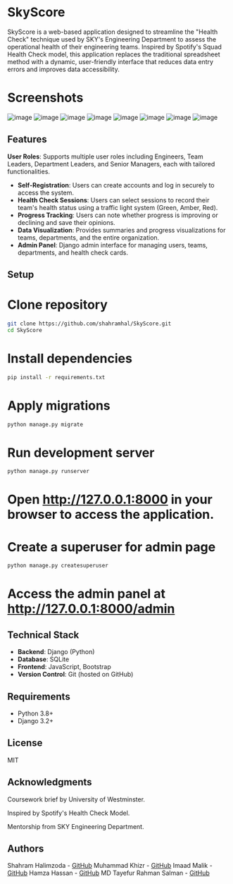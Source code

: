 # SkyScore

SkyScore is a web-based application designed to streamline the "Health Check" technique used by SKY's Engineering Department to assess the operational health of their engineering teams. Inspired by Spotify's Squad Health Check model, this application replaces the traditional spreadsheet method with a dynamic, user-friendly interface that reduces data entry errors and improves data accessibility.
# Screenshots 
![image](https://github.com/user-attachments/assets/91278e11-df9f-4d43-8a87-ce523980cd24)
![image](https://github.com/user-attachments/assets/998b59be-e245-49ae-9916-8f89c43dbdd4)
![image](https://github.com/user-attachments/assets/dcec55af-40db-47d3-b2b0-bfb8a90ac2cf)
![image](https://github.com/user-attachments/assets/ede6a14a-e52f-4275-b428-56aacab2b55f)
![image](https://github.com/user-attachments/assets/5c831b6f-d24e-41ab-8d86-353c8046212b)
![image](https://github.com/user-attachments/assets/cef2817d-2da9-416c-a945-f0e6ae58b594)
![image](https://github.com/user-attachments/assets/fc39cfdb-c85e-45e1-9a63-be63b5cdd00e)
![image](https://github.com/user-attachments/assets/16840436-8768-405f-952f-3ce608c67240)







## Features
**User Roles**: Supports multiple user roles including Engineers, Team Leaders, Department Leaders, and Senior Managers, each with tailored functionalities.
- **Self-Registration**: Users can create accounts and log in securely to access the system.
- **Health Check Sessions**: Users can select sessions to record their team's health status using a traffic light system (Green, Amber, Red).
- **Progress Tracking**: Users can note whether progress is improving or declining and save their opinions.
- **Data Visualization**: Provides summaries and progress visualizations for teams, departments, and the entire organization.
- **Admin Panel**: Django admin interface for managing users, teams, departments, and health check cards.



## Setup


# Clone repository
```bash
git clone https://github.com/shahramhal/SkyScore.git
cd SkyScore
```
# Install dependencies
```bash
pip install -r requirements.txt
```
# Apply migrations
```bash
python manage.py migrate
```
# Run development server
```bash
python manage.py runserver
```

# Open http://127.0.0.1:8000 in your browser to access the application.

# Create a superuser for admin page 
```bash
python manage.py createsuperuser
```
# Access the admin panel at http://127.0.0.1:8000/admin


## Technical Stack
- **Backend**: Django (Python)
- **Database**: SQLite
- **Frontend**: JavaScript, Bootstrap
- **Version Control**: Git (hosted on GitHub)


## Requirements

- Python 3.8+
- Django 3.2+


## License

MIT

## Acknowledgments

Coursework brief by University of Westminster.

Inspired by Spotify's Health Check Model.

Mentorship from SKY Engineering Department.

## Authors

Shahram Halimzoda  - [GitHub](https://github.com/shahramhal)
Muhammad Khizr -  [GitHub](https://github.com/khiziii)
Imaad Malik -  [GitHub](https://github.com/Imaad117)
Hamza Hassan -  [GitHub](https://github.com/HamzaHassan21)
MD Tayefur Rahman Salman -  [GitHub](https://github.com/TRS-Salman)
